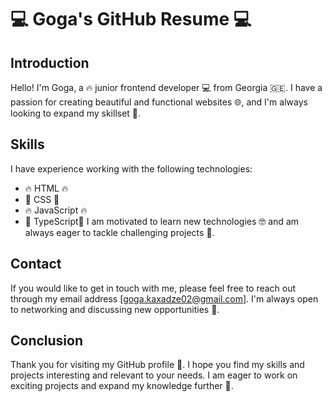 
# 💻 Goga's GitHub Resume 💻

## Introduction

Hello! I'm Goga, a 🔥 junior frontend developer 💻 from Georgia 🇬🇪. I have a passion for creating beautiful and functional websites 🌐, and I'm always looking to expand my skillset 💪.

## Skills

I have experience working with the following technologies:

-   🔥 HTML 🔥
-   💅 CSS 💅
-   🔥 JavaScript 🔥
-   💅 TypeScript💅
I am motivated to learn new technologies 🤓 and am always eager to tackle challenging projects 💪.

## Contact

If you would like to get in touch with me, please feel free to reach out through my email address [goga.kaxadze02@gmail.com]. I'm always open to networking and discussing new opportunities 🤝.

## Conclusion

Thank you for visiting my GitHub profile 🙏. I hope you find my skills and projects interesting and relevant to your needs. I am eager to work on exciting projects and expand my knowledge further 🚀.
